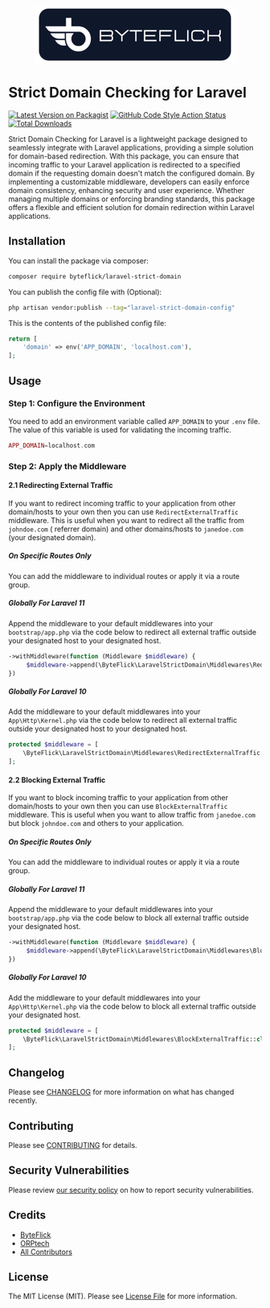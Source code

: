 <p align="center"><img src="https://github.com/ByteFlick/.github/blob/main/profile/btye-flick-logo.png?raw=true" width="400"></p>

# Strict Domain Checking for Laravel

[![Latest Version on Packagist](https://img.shields.io/packagist/v/ByteFlick/laravel-strict-domain.svg?style=flat-square)](https://packagist.org/packages/byteflick/laravel-strict-domain)
[![GitHub Code Style Action Status](https://img.shields.io/github/actions/workflow/status/ByteFlick/laravel-strict-domain/fix-php-code-style-issues.yml?branch=main&label=code%20style&style=flat-square)](https://github.com/byteflick/laravel-strict-domain/actions?query=workflow%3A"Fix+PHP+code+style+issues"+branch%3Amain)
[![Total Downloads](https://img.shields.io/packagist/dt/ByteFlick/laravel-strict-domain.svg?style=flat-square)](https://packagist.org/packages/byteflick/laravel-strict-domain)

Strict Domain Checking for Laravel is a lightweight package designed to seamlessly integrate with Laravel
applications, providing a simple solution for domain-based redirection. With this package, you can ensure that incoming
traffic to your Laravel application is redirected to a specified domain if the requesting domain doesn't match the
configured domain. By implementing a customizable middleware, developers can easily enforce domain consistency,
enhancing security and user experience. Whether managing multiple domains or enforcing branding standards, this package
offers a flexible and efficient solution for domain redirection within Laravel applications.

## Installation

You can install the package via composer:

```bash
composer require byteflick/laravel-strict-domain
```

You can publish the config file with (Optional):

```bash
php artisan vendor:publish --tag="laravel-strict-domain-config"
```

This is the contents of the published config file:

```php
return [
    'domain' => env('APP_DOMAIN', 'localhost.com'),
];
```

## Usage

### Step 1: Configure the Environment

You need to add an environment variable called `APP_DOMAIN` to your `.env` file. The value of this variable is used 
for validating the incoming traffic.

```php
APP_DOMAIN=localhost.com
```

### Step 2: Apply the Middleware

#### 2.1 Redirecting External Traffic

If you want to redirect incoming traffic to your application from other domain/hosts to your own then you can
use `RedirectExternalTraffic` middleware. This is useful when you want to redirect all the traffic from `johndoe.com` (
referrer domain) and other domains/hosts to `janedoe.com` (your designated domain).

##### On Specific Routes Only

You can add the middleware to individual routes or apply it via a route group.

##### Globally For Laravel 11

Append the middleware to your default middlewares into your `bootstrap/app.php` via the code below to redirect all
external traffic outside your designated host to your designated host.

```php
->withMiddleware(function (Middleware $middleware) {
     $middleware->append(\ByteFlick\LaravelStrictDomain\Middlewares\RedirectExternalTraffic::class);
})
```

##### Globally For Laravel 10

Add the middleware to your default middlewares into your `App\Http\Kernel.php` via the code below to redirect all
external traffic outside your designated host to your designated host.

```php
protected $middleware = [
    \ByteFlick\LaravelStrictDomain\Middlewares\RedirectExternalTraffic::class,
];
```

#### 2.2 Blocking External Traffic

If you want to block incoming traffic to your application from other domain/hosts to your own then you can
use `BlockExternalTraffic` middleware. This is useful when you want to allow traffic from `janedoe.com` but
block `johndoe.com` and others to your application.

##### On Specific Routes Only

You can add the middleware to individual routes or apply it via a route group.

##### Globally For Laravel 11

Append the middleware to your default middlewares into your `bootstrap/app.php` via the code below to block all
external traffic outside your designated host.

```php
->withMiddleware(function (Middleware $middleware) {
     $middleware->append(\ByteFlick\LaravelStrictDomain\Middlewares\BlockExternalTraffic::class);
})
```

##### Globally For Laravel 10

Add the middleware to your default middlewares into your `App\Http\Kernel.php` via the code below to block all
external traffic outside your designated host.

```php
protected $middleware = [
    \ByteFlick\LaravelStrictDomain\Middlewares\BlockExternalTraffic::class,
];
```

## Changelog

Please see [CHANGELOG](CHANGELOG.md) for more information on what has changed recently.

## Contributing

Please see [CONTRIBUTING](CONTRIBUTING.md) for details.

## Security Vulnerabilities

Please review [our security policy](../../security/policy) on how to report security vulnerabilities.

## Credits

- [ByteFlick](https://github.com/ByteFlick)
- [ORPtech](https://orptech.com)
- [All Contributors](../../contributors)

## License

The MIT License (MIT). Please see [License File](LICENSE.md) for more information.

